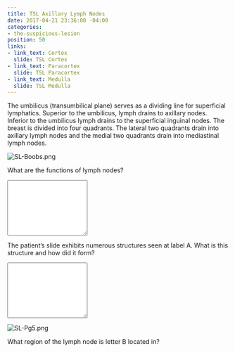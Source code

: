 ```yaml
---
title: TSL Axillary Lymph Nodes
date: 2017-04-21 23:36:00 -04:00
categories:
- the-suspicious-lesion
position: 50
links:
- link_text: Cortex
  slide: TSL Cortex
- link_text: Paracortex
  slide: TSL Paracortex
- link_text: Medulla
  slide: TSL Medulla
---
```


The umbilicus (transumbilical plane) serves as a dividing line for superficial lymphatics. Superior to the umbilicus, lymph drains to axillary nodes. Inferior to the umbilicus lymph drains to the superficial inguinal nodes. The breast is divided into four quadrants. The lateral two quadrants drain into axillary lymph nodes and the medial two quadrants drain into mediastinal lymph nodes.

![SL-Boobs.png](/uploads/SL-Boobs.png)

What are the functions of lymph nodes?

<div class="form-group"><textarea class="form-control" rows="8"></textarea></div>

The patient’s slide exhibits numerous structures seen at label A. What is this structure and how did it form?

<div class="form-group"><textarea class="form-control" rows="8"></textarea></div>

![SL-Pg5.png](/uploads/SL-Pg5.png)

What region of the lymph node is letter B located in?